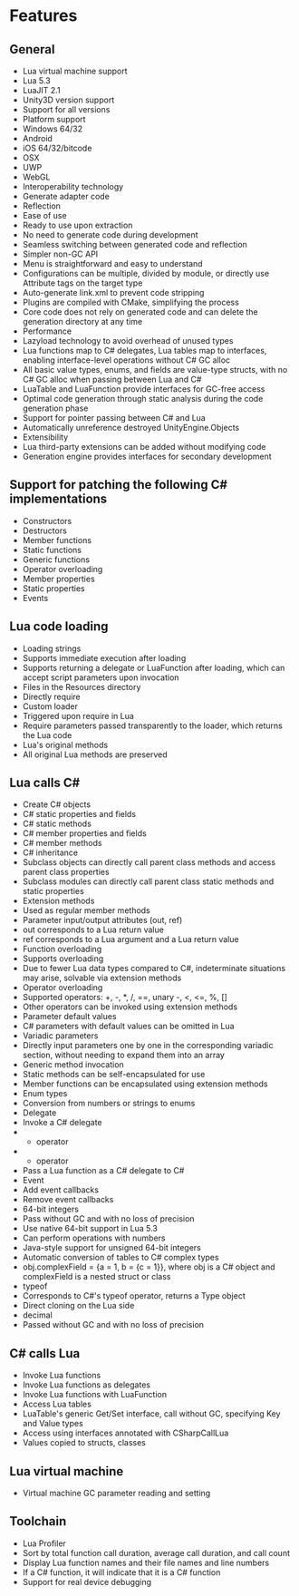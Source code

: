 
# Features

## General

* Lua virtual machine support
*  Lua 5.3
*  LuaJIT 2.1
* Unity3D version support
*  Support for all versions
* Platform support
*  Windows 64/32
*  Android
*  iOS 64/32/bitcode
*  OSX
*  UWP
*  WebGL
* Interoperability technology
*  Generate adapter code
*  Reflection
* Ease of use
*  Ready to use upon extraction
*  No need to generate code during development
*  Seamless switching between generated code and reflection
*  Simpler non-GC API
*  Menu is straightforward and easy to understand
*  Configurations can be multiple, divided by module, or directly use Attribute tags on the target type
*  Auto-generate link.xml to prevent code stripping
*  Plugins are compiled with CMake, simplifying the process
*  Core code does not rely on generated code and can delete the generation directory at any time
* Performance
*  Lazyload technology to avoid overhead of unused types
*  Lua functions map to C# delegates, Lua tables map to interfaces, enabling interface-level operations without C# GC alloc
*  All basic value types, enums, and fields are value-type structs, with no C# GC alloc when passing between Lua and C#
*  LuaTable and LuaFunction provide interfaces for GC-free access
*  Optimal code generation through static analysis during the code generation phase
*  Support for pointer passing between C# and Lua
*  Automatically unreference destroyed UnityEngine.Objects
* Extensibility
*  Lua third-party extensions can be added without modifying code
*  Generation engine provides interfaces for secondary development

## Support for patching the following C# implementations

*  Constructors
*  Destructors
*  Member functions
*  Static functions
*  Generic functions
*  Operator overloading
*  Member properties
*  Static properties
*  Events

## Lua code loading

* Loading strings
*  Supports immediate execution after loading
*  Supports returning a delegate or LuaFunction after loading, which can accept script parameters upon invocation
* Files in the Resources directory
*  Directly require
* Custom loader
*  Triggered upon require in Lua
*  Require parameters passed transparently to the loader, which returns the Lua code
* Lua's original methods
*  All original Lua methods are preserved

## Lua calls C#

* Create C# objects
* C# static properties and fields
* C# static methods
* C# member properties and fields
* C# member methods
* C# inheritance
*  Subclass objects can directly call parent class methods and access parent class properties
*  Subclass modules can directly call parent class static methods and static properties
* Extension methods
*  Used as regular member methods
* Parameter input/output attributes (out, ref)
*  out corresponds to a Lua return value
*  ref corresponds to a Lua argument and a Lua return value
* Function overloading
*  Supports overloading
*  Due to fewer Lua data types compared to C#, indeterminate situations may arise, solvable via extension methods
* Operator overloading
*  Supported operators: +, -, *, /, ==, unary -, <, <=, %, []
*  Other operators can be invoked using extension methods
* Parameter default values
*  C# parameters with default values can be omitted in Lua
* Variadic parameters
*  Directly input parameters one by one in the corresponding variadic section, without needing to expand them into an array
* Generic method invocation
*  Static methods can be self-encapsulated for use
*  Member functions can be encapsulated using extension methods
* Enum types
*  Conversion from numbers or strings to enums
* Delegate
*  Invoke a C# delegate
*  + operator
*  - operator
*  Pass a Lua function as a C# delegate to C#
* Event
*  Add event callbacks
*  Remove event callbacks
* 64-bit integers
*  Pass without GC and with no loss of precision
*  Use native 64-bit support in Lua 5.3
*  Can perform operations with numbers
*  Java-style support for unsigned 64-bit integers
* Automatic conversion of tables to C# complex types
*  obj.complexField = {a = 1, b = {c = 1}}, where obj is a C# object and complexField is a nested struct or class
* typeof
*  Corresponds to C#'s typeof operator, returns a Type object
* Direct cloning on the Lua side
* decimal
*  Passed without GC and with no loss of precision

## C# calls Lua

* Invoke Lua functions
*  Invoke Lua functions as delegates
*  Invoke Lua functions with LuaFunction
* Access Lua tables
*  LuaTable's generic Get/Set interface, call without GC, specifying Key and Value types
*  Access using interfaces annotated with CSharpCallLua
*  Values copied to structs, classes

## Lua virtual machine

* Virtual machine GC parameter reading and setting

## Toolchain

* Lua Profiler
*  Sort by total function call duration, average call duration, and call count
*  Display Lua function names and their file names and line numbers
*  If a C# function, it will indicate that it is a C# function
* Support for real device debugging
